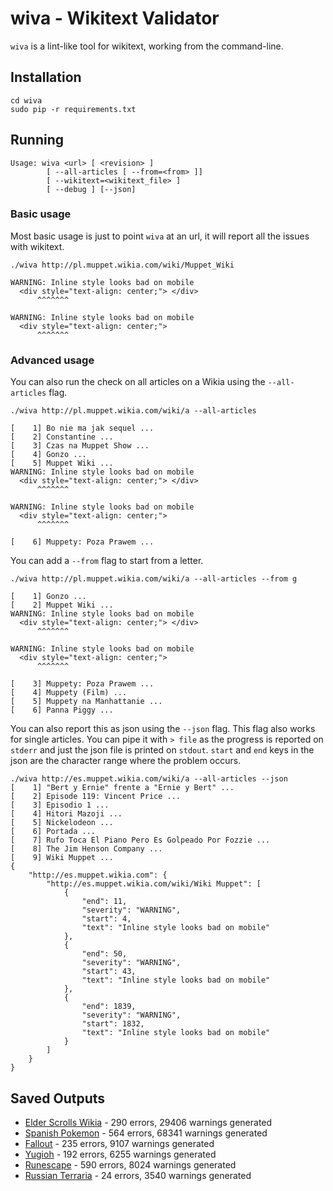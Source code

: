 # wiva - Wikitext Validator 

`wiva` is a lint-like tool for wikitext, working from the command-line. 

## Installation

	cd wiva
	sudo pip -r requirements.txt
	
## Running
	Usage: wiva <url> [ <revision> ]
            [ --all-articles [ --from=<from> ]]
            [ --wikitext=<wikitext_file> ]
            [ --debug ] [--json]
         
### Basic usage
Most basic usage is just to point `wiva` at an url, it will report all the issues with wikitext.
            
	./wiva http://pl.muppet.wikia.com/wiki/Muppet_Wiki 
	             
	WARNING: Inline style looks bad on mobile
	  <div style="text-align: center;"> </div>
	      ^^^^^^^

	WARNING: Inline style looks bad on mobile
	  <div style="text-align: center;">
	      ^^^^^^^
	      
### Advanced usage
You can also run the check on all articles on a Wikia using the `--all-articles` flag.

	./wiva http://pl.muppet.wikia.com/wiki/a --all-articles         
	
	[    1] Bo nie ma jak sequel ...
	[    2] Constantine ...
	[    3] Czas na Muppet Show ...
	[    4] Gonzo ...
	[    5] Muppet Wiki ...
	WARNING: Inline style looks bad on mobile
	  <div style="text-align: center;"> </div>
	      ^^^^^^^

	WARNING: Inline style looks bad on mobile
	  <div style="text-align: center;">
	      ^^^^^^^

	[    6] Muppety: Poza Prawem ...
You can add a `--from` flag to start from a letter.

	./wiva http://pl.muppet.wikia.com/wiki/a --all-articles --from g
	
	[    1] Gonzo ...
	[    2] Muppet Wiki ...
	WARNING: Inline style looks bad on mobile
	  <div style="text-align: center;"> </div>
	      ^^^^^^^

	WARNING: Inline style looks bad on mobile
	  <div style="text-align: center;">
	      ^^^^^^^

	[    3] Muppety: Poza Prawem ...
	[    4] Muppety (Film) ...
	[    5] Muppety na Manhattanie ...
	[    6] Panna Piggy ...

You can also report this as json using the `--json` flag. This flag also works for single articles. You can pipe it with `> file` as the progress is reported on `stderr` and just the json file is printed on `stdout`. `start` and `end` keys in the json are the character range where the problem occurs.

	./wiva http://es.muppet.wikia.com/wiki/a --all-articles --json         
	[    1] "Bert y Ernie" frente a "Ernie y Bert" ...
	[    2] Episode 119: Vincent Price ...
	[    3] Episodio 1 ...
	[    4] Hitori Mazoji ...
	[    5] Nickelodeon ...
	[    6] Portada ...
	[    7] Rufo Toca El Piano Pero Es Golpeado Por Fozzie ...
	[    8] The Jim Henson Company ...
	[    9] Wiki Muppet ...
	{
	    "http://es.muppet.wikia.com": {
	        "http://es.muppet.wikia.com/wiki/Wiki Muppet": [
	            {
	                "end": 11,
	                "severity": "WARNING",
	                "start": 4,
	                "text": "Inline style looks bad on mobile"
	            },
	            {
	                "end": 50,
	                "severity": "WARNING",
	                "start": 43,
	                "text": "Inline style looks bad on mobile"
	            },
	            {
	                "end": 1839,
	                "severity": "WARNING",
	                "start": 1832,
	                "text": "Inline style looks bad on mobile"
	            }
	        ]
	    }
	}

## Saved Outputs

* [Elder Scrolls Wikia](https://gist.github.com/alistra/8a73185de04db1d573c6) - 290 errors, 29406 warnings generated
* [Spanish Pokemon](https://gist.github.com/alistra/ae129e5fa1a8cdd4056b) - 564 errors, 68341 warnings generated
* [Fallout](https://gist.github.com/alistra/ca8215e6681e51982efa) - 235 errors, 9107 warnings generated
* [Yugioh](https://gist.github.com/alistra/09333a50a7edf5f5935f) - 192 errors, 6255 warnings generated
* [Runescape](https://gist.github.com/a5cc79d175495d5268d8) - 590 errors, 8024 warnings generated
* [Russian Terraria](https://gist.github.com/5595a2b83a7b8a204b6d) - 24 errors, 3540 warnings generated


